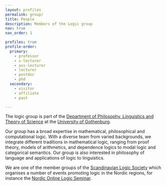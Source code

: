 ```yaml
---
layout: profiles
permalink: group/
title: People
description: Members of the Logic group
nav: true
nav_order: 1

profiles: true
profile-order:
  primary:
    - professor
    - s-lecturer
    - ass-lecturer
    - lecturer
    - postdoc
    - phd
  secondary:
    - visitor
    - affiliate
    - past

---
```


The logic group is part of the [Department of Philosophy, Linguistics and Theory of Science](https://www.gu.se/flov) at the [University of Gothenburg](https://www.gu.se).

Our group has a broad expertise in mathematical, philosophical and computational logic. With a diverse team from varied backgrounds, we integrate different traditions in mathematical logic, ranging from proof theory, models of arithmetics, and dependence logics to modal logic and categorical semantics. Our group is also interested in philosophy of language and applications of logic to linguistics.

We are one of the member groups of the [Scandinavian Logic Society](https://scandinavianlogic.org) which organises a number of events promoting logic in the Nordic regions, for instance the [Nordic Online Logic Seminar](https://scandinavianlogic.org).